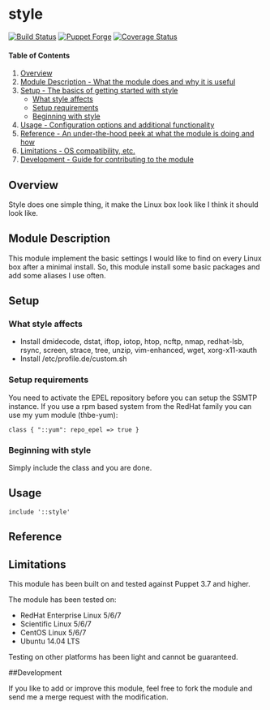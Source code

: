 # style

[![Build Status](https://travis-ci.org/thbe/puppet-style.png?branch=master)](https://travis-ci.org/thbe/puppet-style)
[![Puppet Forge](https://img.shields.io/puppetforge/v/thbe/style.svg)](https://forge.puppetlabs.com/thbe/style)
[![Coverage Status](https://coveralls.io/repos/thbe/puppet-style/badge.svg?branch=master&service=github)](https://coveralls.io/github/thbe/puppet-style?branch=master)

#### Table of Contents

1. [Overview](#overview)
2. [Module Description - What the module does and why it is useful](#module-description)
3. [Setup - The basics of getting started with style](#setup)
    * [What style affects](#what-style-affects)
    * [Setup requirements](#setup-requirements)
    * [Beginning with style](#beginning-with-style)
4. [Usage - Configuration options and additional functionality](#usage)
5. [Reference - An under-the-hood peek at what the module is doing and how](#reference)
5. [Limitations - OS compatibility, etc.](#limitations)
6. [Development - Guide for contributing to the module](#development)

## Overview

Style does one simple thing, it make the Linux box look like I think it should look
like.

## Module Description

This module implement the basic settings I would like to find on every Linux box
after a minimal install. So, this module install some basic packages and add some
aliases I use often.

## Setup

### What style affects

* Install dmidecode, dstat, iftop, iotop, htop, ncftp, nmap,
          redhat-lsb, rsync, screen, strace, tree, unzip,
          vim-enhanced, wget, xorg-x11-xauth
* Install /etc/profile.de/custom.sh

### Setup requirements

You need to activate the EPEL repository before you can setup the SSMTP instance.
If you use a rpm based system from the RedHat family you can use my yum module (thbe-yum):

```puppet
class { "::yum": repo_epel => true }
```

### Beginning with style

Simply include the class and you are done.

## Usage

```puppet
include '::style'
```

## Reference

## Limitations

This module has been built on and tested against Puppet 3.7 and higher.

The module has been tested on:

* RedHat Enterprise Linux 5/6/7
* Scientific Linux 5/6/7
* CentOS Linux 5/6/7
* Ubuntu 14.04 LTS

Testing on other platforms has been light and cannot be guaranteed.

##Development

If you like to add or improve this module, feel free to fork the module and send
me a merge request with the modification.
